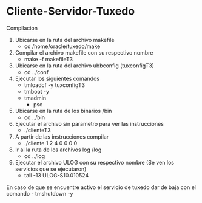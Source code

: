 # Cliente-Servidor-Tuxedo

Compilacion
1. Ubicarse en la ruta del archivo makefile
     - cd /home/oracle/tuxedo/make
2. Compilar el archivo makefile con su respectivo nombre
    - make -f makefileT3
3. Ubicarse en la ruta del archivo ubbconfig (tuxconfigT3)
    - cd ../conf
4. Ejecutar los siguientes comandos
   - tmloadcf -y tuxconfigT3
   - tmboot -y
   - tmadmin
     - psc
5. Ubicarse en la ruta de los binarios /bin
     - cd ../bin
7. Ejecutar el archivo sin parametro para ver las instrucciones
     - ./clienteT3
7. A partir de las instrucciones compilar
     - ./cliente 1 2 4 0 0 0 0
8. Ir al la ruta de los archivos log /log
     - cd ../log
9. Ejecutar el archivo ULOG con su respectivo nombre (Se ven los servicios que se ejecutaron)
     - tail -13 ULOG-S10.010524


En caso de que se encuentre activo el servicio de tuxedo dar de baja con el comando
     - tmshutdown -y
